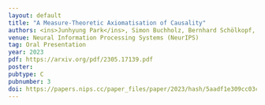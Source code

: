 ```yaml
---
layout: default
title: "A Measure-Theoretic Axiomatisation of Causality"
authors: <ins>Junhyung Park</ins>, Simon Buchholz, Bernhard Schölkopf, <ins>Krikamol Muandet</ins>
venue: Neural Information Processing Systems (NeurIPS)
tag: Oral Presentation
year: 2023
pdf: https://arxiv.org/pdf/2305.17139.pdf
poster: 
pubtype: C
pubnumber: 3
doi: https://papers.nips.cc/paper_files/paper/2023/hash/5aadf1e309cc03cab3ec35afb7c9d0c8-Abstract-Conference.html
---
```

